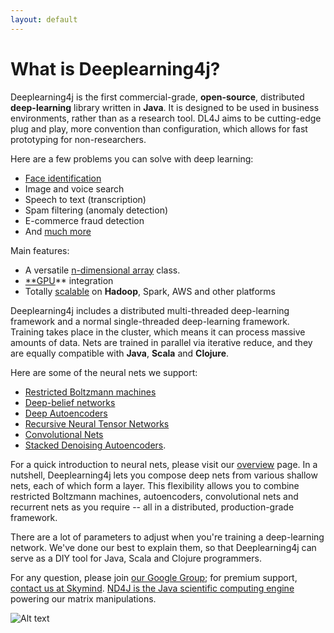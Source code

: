 ```yaml
---
layout: default
---
```


# What is Deeplearning4j?

Deeplearning4j is the first commercial-grade, __open-source__, distributed __deep-learning__ library written in __Java__. It is designed to be used in business environments, rather than as a research tool. DL4J aims to be cutting-edge plug and play, more convention than configuration, which allows for fast prototyping for non-researchers.

Here are a few problems you can solve with deep learning:

* [Face identification](../facial-reconstruction-tutorial.html)
* Image and voice search
* Speech to text (transcription)
* Spam filtering (anomaly detection)
* E-commerce fraud detection
* And [much more](use_cases.html)

Main features:

* A versatile [n-dimensional array](http://nd4j.org/) class. 
* [**GPU](http://nd4j.org/gpu_native_backends.html)** integration
* Totally [scalable](../scaleout.html) on **Hadoop**, Spark, AWS and other platforms

Deeplearning4j includes a distributed multi-threaded deep-learning framework and a normal single-threaded deep-learning framework. Training takes place in the cluster, which means it can process massive amounts of data. Nets are trained in parallel via iterative reduce, and they are equally compatible with **Java**, **Scala** and **Clojure**.

Here are some of the neural nets we support:

* [Restricted Boltzmann machines](../restrictedboltzmannmachine.html)
* [Deep-belief networks](../deepbeliefnetwork.html)
* [Deep Autoencoders](http://deeplearning4j.org/deepautoencoder.html)
* [Recursive Neural Tensor Networks](http://deeplearning4j.org/recursiveneuraltensornetwork.html)
* [Convolutional Nets](http://deeplearning4j.org/convolutionalnets.html)
* [Stacked Denoising Autoencoders](../stackeddenoisingautoencoder.html). 

For a quick introduction to neural nets, please visit our [overview](../overview.html) page. In a nutshell, Deeplearning4j lets you compose deep nets from various shallow nets, each of which form a layer. This flexibility allows you to combine restricted Boltzmann machines, autoencoders, convolutional nets and recurrent nets as you require -- all in a distributed, production-grade framework.

There are a lot of parameters to adjust when you're training a deep-learning network. We've done our best to explain them, so that Deeplearning4j can serve as a DIY tool for Java, Scala and Clojure programmers.

For any question, please join [our Google Group](https://groups.google.com/forum/#!forum/deeplearning4j); for premium support, [contact us at Skymind](http://www.skymind.io/contact.html). [ND4J is the Java scientific computing engine](http://nd4j.org/) powering our matrix manipulations.

![Alt text](../img/logos_8.png)
